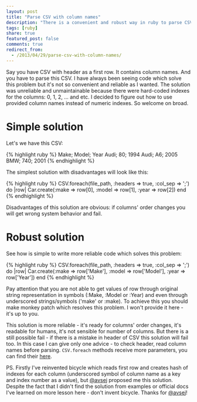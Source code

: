 ```yaml
---
layout: post
title: "Parse CSV with column names"
description: "There is a convenient and robust way in ruby to parse CSV rather than using column indexes. If you have in CSV header as a first row you can use it in your code"
tags: [ruby]
share: true
featured_post: false
comments: true
redirect_from:
  - /2013/04/29/parse-csv-with-column-names/
---
```



Say you have CSV with header as a first row. It contains column names. And you have to parse this CSV. I have always been seeing code which solve this problem but it's not so convenient and reliable as I wanted. The solution was unreliable and unmaintainable because there were hard-coded indexes for the columns: 0, 1, 2, ... and etc. I decided to figure out how to use provided column names instead of numeric indexes. So welcome on broad.

# Simple solution

Let's we have this CSV:

{% highlight ruby %}
Make; Model; Year
Audi; 80; 1994
Audi; A6; 2005
BMW; 740; 2001
{% endhighlight %}

The simplest solution with disadvantages will look like this:

{% highlight ruby %}
CSV.foreach(file_path, :headers => true, :col_sep => ';') do |row|
  Car.create(:make => row[0], :model => row[1], :year => row[2])
end
{% endhighlight %}

Disadvantages of this solution are obvious: if columns' order changes you will get wrong system behavior and fail.

# Robust solution

See how is simple to write more reliable code which solves this problem:

{% highlight ruby %}
CSV.foreach(file_path, :headers => true, :col_sep => ';') do |row|
  Car.create(:make => row['Make'], :model => row['Model'], :year => row['Year'])
end
{% endhighlight %}

Pay attention that you are not able to get values of row through original string representation in symbols (:Make, :Model or :Year) and even through underscored strings/symbols ('make' or :make). To achieve this you should make monkey patch which resolves this problem. I won't provide it here - it's up to you.

This solution is more reliable - it's ready for columns' order changes, it's readable for humans, it's not sensible for number of columns. But there is a still possible fail - if there is a mistake in header of CSV this solution will fail too. In this case I can give only one advice - to check header, read column names before parsing. `CSV.foreach` methods receive more parameters, you can find their [here](http://ruby-doc.org/stdlib-1.9.3/libdoc/csv/rdoc/CSV.html).

PS. Firstly I've reinvented bicycle which reads first row and creates hash of indexes for each column (underscored symbol of column name as a key and index number as a value), but [@avsej](http://github.com/avsej) proposed me this solution. Despite the fact that I didn't find the solution from examples or official docs I've learned on more lesson here - don't invent bicycle. Thanks for [@avsej](http://github.com/avsej)!
